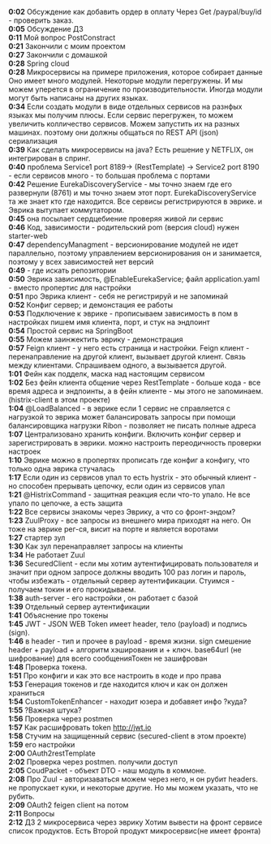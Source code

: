 **0:02** Обсуждение как добавить ордер в оплату Через Get /paypal/buy/id - проверить заказ.  
**0:05** Обсуждение ДЗ  
**0:11** Мой вопрос PostConstract  
**0:21** Закончили с моим проектом  
**0:27** Закончили с домашкой  
**0:28** Spring cloud  
**0:28** Микросервисы на примере приложения, которое собирает данные Оно имеет много модулей. Некоторые модули перегружены. И мы можем уперется в ограничение по производительности. Иногда модули могут быть написаны на других языках.  
**0:34** Если создать модули в виде отдельных сервисов на разнфых языках мы получим плюсы. Если сервис перегружен, то можем увеличить колличество сервисов. Можем запустить их на разных машинах. поэтому они должны общаться по REST API (json) сериализация  
**0:39** Как сделать микросервисы на java? Есть решение у NETFLIX, он интегрирован в спринг.  
**0:40** проблема Service1 port 8189-> (RestTemplate) -> Service2 port 8190 - если сервисов много - то большая проблема с портами  
**0:42** Решение EurekaDiscoveryService - мы точно знаем где его развернули (8761) и мы точно знаем этот порт. EurekaDiscoveryService та же знает кто где находится. Все сервисы регистрируются в эврике. и Эврика вытупает коммутатором.  
**0:45** она посылает сердцебиение проверяя живой ли сервис  
**0:46** Код, зависимости - родительский pom (версия cloud) нужен starter-web   
**0:47** dependencyManagment - версионирование модулей не идет параллельно, поэтому управлением версионирования он и занимается, поэтому у всех зависимостей нет версий  
**0:49** <repositories> - где искать репозитории  
**0:50** Эврика зависимость, @EnableEurekaService; файл application.yaml - вместо пропертис для настройки  
**0:51** про Эврика клиент - себя не регистрируй и не запоминай  
**0:52** Конфиг сервер; и демонстация ее работы  
**0:53** Подключение к эврике - прописываем зависимость в пом в настройках пишем имя клиента, порт, и стук на эндпоинт  
**0:54** Простой сервис на SpringBoot  
**0:55** Можем заинжектить эврику - демонстрация  
**0:57** Feign клиент - у него есть страница и настройки. Feign клиент - перенаправление на другой клиент, вызывает другой клиент. Связь между клиентами. Спрашиваем одного, а вызывается другой.  
**1:01** Фейн как подделк, маска над настоящим сервисом  
**1:02** Без фейн клиента общение через RestTemplate - больше кода - все время адреса и эндпоинты, а в фейн клиенте - мы этого не запоминаем. (histrix-client в этом проекте)  
**1:04** @LoadBalanced - в эврике если 1 сервис не справляется с нагрузкой то эврика может балансировать запросы при помощи балансировщика нагрузки Ribon - позволяет не писать полные адреса   
**1:07** Централизовано хранить конфиги. Включить конфиг сервер и зарегистрировать в эврики. можно настроить переодичность проверки настроек  
**1:10** Эврике можно в пропертях прописать где конфиг а конфигу, что только одна эврика стучалась  
**1:17** Если один из сервисов упал то есть hystrix - это обычный клиент - но способен прерывать цепочку, если один из сервисов упал  
**1:21** @HistrixCommand - защитная реакция если что-то упало. Не все упало по цепочке, а есть защита  
**1:22** Все сервисы знакомы через Эврику, а что со фронт-эндом?  
**1:23** ZuulProxy - все запросы из внешнего мира приходят на него. Он тоже на эврике рег-ся, висит на порте и является воротами  
**1:27** стартер зул   
**1:30** Как зул перенаправляет запросы на клиенты  
**1:34** Не работает Zuul  
**1:36** SecuredClient - если мы хотим аутентифицировать пользователя и значит при одном запросе должны вводить 100 раз логин и пароль, чтобы избежать - отдельный сервер аутентификации. Стуимся - получаем токин и его прокидываем.  
**1:38** auth-server - его настройки , он работает с базой    
**1:39** Отдельный сервер аутентификации  
**1:41** Объяснение про токены  
**1:45** JWT - JSON WEB Token имеет header, тело (payload) и подпись (sign).   
**1:46** в header - тип и прочее в payload - время жизни. sign смешение header + payload + алгоритм хэширования и + ключ. base64url (не шифрование) для всего сообщенияТокен не зашифрован  
**1:48** Проверка токена.   
**1:51** Про конфиги и как это все настроить в коде и про права  
**1:53** Генерация токенов и где находится ключ и как он должен храниться  
**1:54** CustomTokenEnhancer - находит юзера и добавяет инфо ?куда?  
**1:55** ?Важная штука?  
**1:56** Проверка через postmen  
**1:57** Как расшифровать token http://jwt.io  
**1:58** Стучим на защищенный сервис (secured-client в этом проекте)  
**1:59** его настройки  
**2:00** OAuth2restTemplate  
**2:02** Проверка через postmen. получили доступ  
**2:05** CoudPacket - объект DTO - наш модуль в коммоне.  
**2:08** Про Zuul - авторизаваться можем через него, н он рубит headers. не пропускает куки, и некоторые другие. Но мы можем указать, что не рубить.  
**2:09** OAuth2 feigen client на потом  
**2:11** Вопросы  
**2:12** ДЗ 2 микросервиса через эврику Хотим вывести на фронт сервисе список продуктов. Есть Второй продукт микросервис(не имеет фронта)   